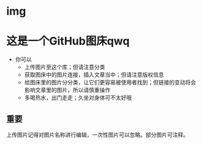# **img**  
# 这是一个GitHub图床**qwq**  
- 你可以  
  - 上传图片至这个库；但请注意分类  
  - 获取图床中的图片连接，插入文章当中；但请注意版权信息  
  - 给图床里的图片分分类，让它们更容易被使用者找到；但链接的变动将会影响文章里的图片，所以请慎重操作  
  - 多喝热水，出门走走；久坐对身体可不太好哦  

## 重要  
上传图片记得对图片名称进行编辑，一次性图片可以忽略。部分图片可注释。
